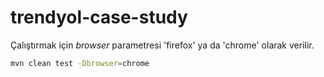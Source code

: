 # trendyol-case-study
Çalıştırmak için *browser* parametresi 'firefox' ya da 'chrome' olarak verilir.
```bash
mvn clean test -Dbrowser=chrome
```